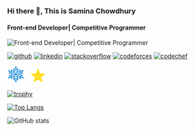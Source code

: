 ### Hi there 👋, This is Samina Chowdhury
#### Front-end Developer| Competitive Programmer
![Front-end Developer| Competitive Programmer](https://scontent.fdac3-1.fna.fbcdn.net/v/t39.30808-6/297700750_171160712148970_5400014951062799321_n.jpg?_nc_cat=101&ccb=1-7&_nc_sid=e3f864&_nc_eui2=AeHDbEBXgbFS4U7aOr3U_XLO5IOL3JjXewbkg4vcmNd7BsctTay-52sGiIn6_Gju1UhfRaOpI8Z8W6VvuRJNsCqU&_nc_ohc=BQI5nCQv1j4AX8yW5Xg&_nc_zt=23&_nc_ht=scontent.fdac3-1.fna&oh=00_AT-ATCbGz3udwMtE-s1SYnjP12MKfh3IRrITbX47NsdaXw&oe=62F59E91)




[<img src='https://cdn.jsdelivr.net/npm/simple-icons@3.0.1/icons/github.svg' alt='github' height='40'>](https://github.com/SaminaChowdhury)  [<img src='https://cdn.jsdelivr.net/npm/simple-icons@3.0.1/icons/linkedin.svg' alt='linkedin' height='40'>](https://www.linkedin.com/in/www.linkedin.com/in/samina-chowdhury-57355023a/)  [<img src='https://cdn.jsdelivr.net/npm/simple-icons@3.0.1/icons/stackoverflow.svg' alt='stackoverflow' height='40'>](https://stackoverflow.com/users/https://stackoverflow.com/users/19112293/samina-c)  [<img src='https://cdn.jsdelivr.net/npm/simple-icons@3.0.1/icons/codeforces.svg' alt='codeforces' height='40'>](https://codeforces.com/profile/Sloan-SaminaC)  [<img src='https://cdn.jsdelivr.net/npm/simple-icons@3.0.1/icons/codechef.svg' alt='codechef' height='40'>](https://www.codechef.com/users/seraphic24)  

<a href='https://archiveprogram.github.com/'><img src='https://raw.githubusercontent.com/acervenky/animated-github-badges/master/assets/acbadge.gif' width='40' height='40'></a> <a href='https://stars.github.com/'><img src='https://raw.githubusercontent.com/acervenky/animated-github-badges/master/assets/starbadge.gif' width='35' height='35'></a> 

[![trophy](https://github-profile-trophy.vercel.app/?username=SaminaChowdhury)](https://github.com/ryo-ma/github-profile-trophy)

[![Top Langs](https://github-readme-stats.vercel.app/api/top-langs/?username=SaminaChowdhury)](https://github.com/anuraghazra/github-readme-stats)

![GitHub stats](https://github-readme-stats.vercel.app/api?username=SaminaChowdhury&show_icons=true)  

